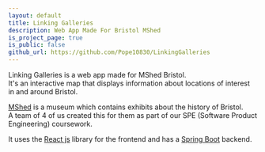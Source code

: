 ```yaml
---
layout: default
title: Linking Galleries
description: Web App Made For Bristol MShed
is_project_page: true
is_public: false
github_url: https://github.com/Pope10830/LinkingGalleries
---
```


Linking Galleries is a web app made for MShed Bristol.  
It's an interactive map that displays information about locations of interest in and around Bristol.  

[MShed](https://www.bristolmuseums.org.uk/m-shed/) is a museum which contains exhibits about the history of Bristol.  
A team of 4 of us created this for them as part of our SPE (Software Product Engineering) coursework.  

It uses the [React js](https://reactjs.org/) library for the frontend and has a [Spring Boot](https://spring.io/projects/spring-boot) backend.  
